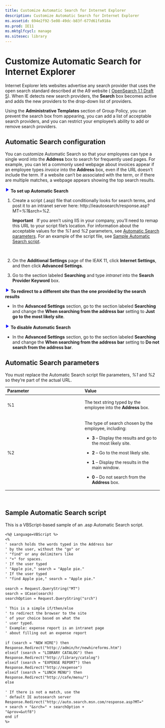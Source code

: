 ```yaml
---
title: Customize Automatic Search for Internet Explorer
description: Customize Automatic Search for Internet Explorer
ms.assetid: 694e2f92-5e08-49dc-b83f-677d61fa918a
ms.prod: IE11
ms.mktglfcycl: manage
ms.sitesec: library
---
```


# Customize Automatic Search for Internet Explorer


Internet Explorer lets websites advertise any search provider that uses the open search standard described at the A9 website ( [OpenSearch 1.1 Draft 5](http://go.microsoft.com/fwlink/p/?LinkId=208582)). When IE detects new search providers, the **Search** box becomes active and adds the new providers to the drop-down list of providers.

Using the **Administrative Templates** section of Group Policy, you can prevent the search box from appearing, you can add a list of acceptable search providers, and you can restrict your employee’s ability to add or remove search providers.

## <span id="Automatic_Search_configuration"></span><span id="automatic_search_configuration"></span><span id="AUTOMATIC_SEARCH_CONFIGURATION"></span>Automatic Search configuration


You can customize Automatic Search so that your employees can type a single word into the **Address** box to search for frequently used pages. For example, you can let a commonly used webpage about invoices appear if an employee types *invoice* into the **Address** box, even if the URL doesn’t include the term. If a website can’t be associated with the term, or if there are multiple matches, a webpage appears showing the top search results.

![](images/wedge.gif) **To set up Automatic Search**

1.  Create a script (.asp) file that conditionally looks for search terms, and post it to an intranet server here: http://ieautosearch/response.asp?MT=*%1*&srch=*%2*.

    **Important**  
    If you aren’t using IIS in your company, you’ll need to remap this URL to your script file’s location. For information about the acceptable values for the *%1* and *%2* parameters, see [Automatic Search parameters](#BKMK_Parameters). For an example of the script file, see [Sample Automatic Search script](#BKMK_ScriptExample).

     

2.  On the **Additional Settings** page of the IEAK 11, click **Internet Settings**, and then click **Advanced Settings**.

3.  Go to the section labeled **Searching** and type *intranet* into the **Search Provider Keyword** box.

![](images/wedge.gif) **To redirect to a different site than the one provided by the search results**

-   In the **Advanced Settings** section, go to the section labeled **Searching** and change the **When searching from the address bar** setting to **Just go to the most likely site**.

![](images/wedge.gif) **To disable Automatic Search**

-   In the **Advanced Settings** section, go to the section labeled **Searching** and change the **When searching from the address bar** setting to **Do not search from the address bar**.

## <span id="BKMK_Parameters"></span><span id="bkmk_parameters"></span><span id="BKMK_PARAMETERS"></span>Automatic Search parameters


You must replace the Automatic Search script file parameters, *%1* and *%2* so they’re part of the actual URL.

<table>
<colgroup>
<col width="50%" />
<col width="50%" />
</colgroup>
<thead>
<tr class="header">
<th align="left">Parameter</th>
<th align="left">Value</th>
</tr>
</thead>
<tbody>
<tr class="odd">
<td align="left"><p>%1</p></td>
<td align="left"><p>The text string typed by the employee into the <strong>Address</strong> box.</p></td>
</tr>
<tr class="even">
<td align="left"><p>%2</p></td>
<td align="left"><p>The type of search chosen by the employee, including:</p>
<ul>
<li><p><strong>3</strong> – Display the results and go to the most likely site.</p></li>
<li><p><strong>2</strong> – Go to the most likely site.</p></li>
<li><p><strong>1</strong> – Display the results in the main window.</p></li>
<li><p><strong>0</strong> – Do not search from the <strong>Address</strong> box.</p></li>
</ul></td>
</tr>
</tbody>
</table>

 

## <span id="BKMK_ScriptExample"></span><span id="bkmk_scriptexample"></span><span id="BKMK_SCRIPTEXAMPLE"></span>Sample Automatic Search script


This is a VBScript-based sample of an .asp Automatic Search script.

``` syntax
<%@ Language=VBScript %>
<%
' search holds the words typed in the Address bar
' by the user, without the "go" or
' "find" or any delimiters like
' "+" for spaces.
' If the user typed
' "Apple pie," search = "Apple pie."
' If the user typed
' "find Apple pie," search = "Apple pie."

search = Request.QueryString("MT")
search = UCase(search)
searchOption = Request.QueryString("srch")

' This is a simple if/then/else
' to redirect the browser to the site
' of your choice based on what the
' user typed.
' Example: expense report is an intranet page
' about filling out an expense report

if (search = "NEW HIRE") then
Response.Redirect("http://admin/hr/newhireforms.htm") 
elseif (search = "LIBRARY CATALOG") then
Response.Redirect("http://library/catalog")
elseif (search = "EXPENSE REPORT") then
Response.Redirect("http://expense")
elseif (search = "LUNCH MENU") then
Response.Redirect("http://cafe/menu/")
else

' If there is not a match, use the
' default IE autosearch server
Response.Redirect("http://auto.search.msn.com/response.asp?MT="
+ search + "&srch=" + searchOption + 
"&prov=&utf8")
end if
%>
```

 

 





